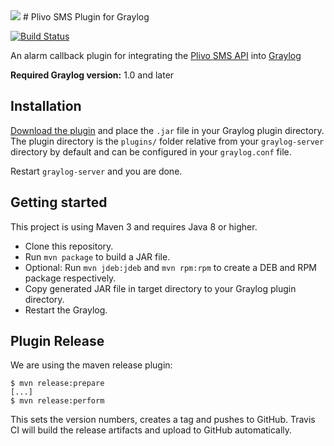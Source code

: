 <img src="http://s32.postimg.org/54t7a8ck5/plivosms.png"/>
# Plivo SMS Plugin for Graylog

[![Build Status](https://travis-ci.org/aeke/graylog-plugin-plivosms.svg?branch=master)](https://travis-ci.org/aeke/graylog-plugin-plivosms)

An alarm callback plugin for integrating the <a href="https://www.plivo.com/sms-api/">Plivo SMS API</a> into <a href="https://www.graylog.org/">Graylog</a>

**Required Graylog version:** 1.0 and later

Installation
------------

[Download the plugin](https://github.com/aeke/graylog-plugin-plivosms/releases)
and place the `.jar` file in your Graylog plugin directory. The plugin directory
is the `plugins/` folder relative from your `graylog-server` directory by default
and can be configured in your `graylog.conf` file.

Restart `graylog-server` and you are done.


Getting started
---------------

This project is using Maven 3 and requires Java 8 or higher.

* Clone this repository.
* Run `mvn package` to build a JAR file.
* Optional: Run `mvn jdeb:jdeb` and `mvn rpm:rpm` to create a DEB and RPM package respectively.
* Copy generated JAR file in target directory to your Graylog plugin directory.
* Restart the Graylog.

Plugin Release
--------------

We are using the maven release plugin:

```
$ mvn release:prepare
[...]
$ mvn release:perform
```

This sets the version numbers, creates a tag and pushes to GitHub. Travis CI will build the release artifacts and upload to GitHub automatically.
